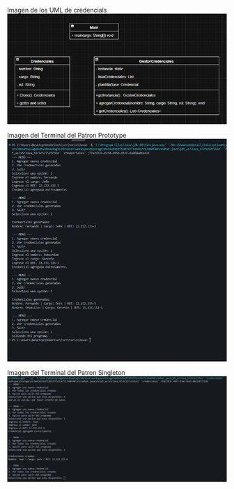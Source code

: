 Imagen de los UML de credencials
![Image Alt](https://github.com/TheSebita122/Entrega-Trabajos/blob/f2387d16e249d963dd8e73594353ae0774e88f32/UML%20Credenciales.png)

Imagen del Terminal del Patron Prototype 
![Image Alt](https://github.com/TheSebita122/Entrega-Trabajos/blob/e6ac39c784605e3c53e4c0e2ef2c0218b4ca54fb/Codigo%20Funcional%20De%20Patron%20Prototype.png)

Imagen del Terminal del Patron Singleton
![Image Alt](https://github.com/TheSebita122/Entrega-Trabajos/blob/ce68f7ed992ff7ceebdde4cdcc845bcd4bebbcf2/Codigo%20Funcional.png)
